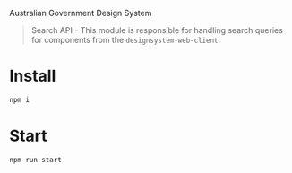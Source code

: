 Australian Government Design System
> Search API - This module is responsible for handling search queries for components from the `designsystem-web-client`.

# Install
```bash
npm i
```

# Start
```bash
npm run start
```